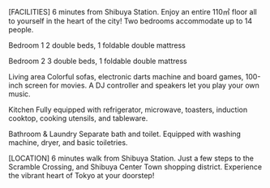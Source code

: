 [FACILITIES]
6 minutes from Shibuya Station. Enjoy an entire 110㎡ floor all to yourself in the heart of the city! Two bedrooms accommodate up to 14 people. 

Bedroom 1
2 double beds, 1 foldable double mattress

Bedroom 2
3 double beds, 1 foldable double mattress

Living area
Colorful sofas, electronic darts machine and board games, 100-inch screen for movies.
A DJ controller and speakers let you play your own music. 

Kitchen
Fully equipped with refrigerator, microwave, toasters, induction cooktop, cooking utensils, and tableware.

Bathroom & Laundry
Separate bath and toilet. Equipped with washing machine, dryer, and basic toiletries.

[LOCATION]
6 minutes walk from Shibuya Station. Just a few steps to the Scramble Crossing, and Shibuya Center Town shopping district.
Experience the vibrant heart of Tokyo at your doorstep!